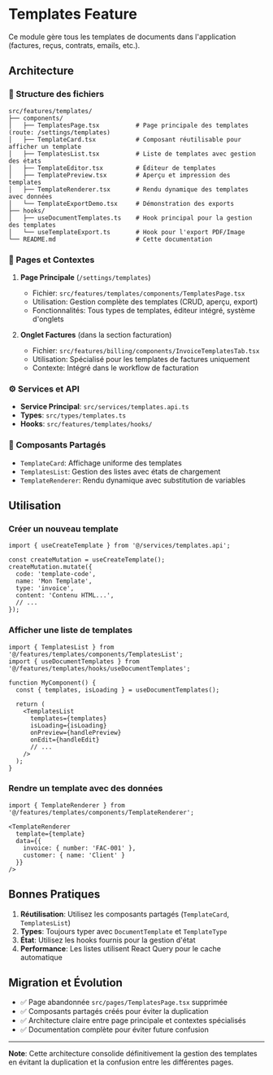 # Templates Feature

Ce module gère tous les templates de documents dans l'application (factures, reçus, contrats, emails, etc.).

## Architecture

### 📁 Structure des fichiers

```
src/features/templates/
├── components/
│   ├── TemplatesPage.tsx          # Page principale des templates (route: /settings/templates)
│   ├── TemplateCard.tsx           # Composant réutilisable pour afficher un template
│   ├── TemplatesList.tsx          # Liste de templates avec gestion des états
│   ├── TemplateEditor.tsx         # Éditeur de templates
│   ├── TemplatePreview.tsx        # Aperçu et impression des templates
│   ├── TemplateRenderer.tsx       # Rendu dynamique des templates avec données
│   └── TemplateExportDemo.tsx     # Démonstration des exports
├── hooks/
│   ├── useDocumentTemplates.ts    # Hook principal pour la gestion des templates
│   └── useTemplateExport.ts       # Hook pour l'export PDF/Image
└── README.md                      # Cette documentation
```

### 🔄 Pages et Contextes

1. **Page Principale** (`/settings/templates`)
   - Fichier: `src/features/templates/components/TemplatesPage.tsx`
   - Utilisation: Gestion complète des templates (CRUD, aperçu, export)
   - Fonctionnalités: Tous types de templates, éditeur intégré, système d'onglets

2. **Onglet Factures** (dans la section facturation)
   - Fichier: `src/features/billing/components/InvoiceTemplatesTab.tsx`
   - Utilisation: Spécialisé pour les templates de factures uniquement
   - Contexte: Intégré dans le workflow de facturation

### ⚙️ Services et API

- **Service Principal**: `src/services/templates.api.ts`
- **Types**: `src/types/templates.ts`
- **Hooks**: `src/features/templates/hooks/`

### 🧩 Composants Partagés

- `TemplateCard`: Affichage uniforme des templates
- `TemplatesList`: Gestion des listes avec états de chargement
- `TemplateRenderer`: Rendu dynamique avec substitution de variables

## Utilisation

### Créer un nouveau template
```tsx
import { useCreateTemplate } from '@/services/templates.api';

const createMutation = useCreateTemplate();
createMutation.mutate({
  code: 'template-code',
  name: 'Mon Template',
  type: 'invoice',
  content: 'Contenu HTML...',
  // ...
});
```

### Afficher une liste de templates
```tsx
import { TemplatesList } from '@/features/templates/components/TemplatesList';
import { useDocumentTemplates } from '@/features/templates/hooks/useDocumentTemplates';

function MyComponent() {
  const { templates, isLoading } = useDocumentTemplates();
  
  return (
    <TemplatesList
      templates={templates}
      isLoading={isLoading}
      onPreview={handlePreview}
      onEdit={handleEdit}
      // ...
    />
  );
}
```

### Rendre un template avec des données
```tsx
import { TemplateRenderer } from '@/features/templates/components/TemplateRenderer';

<TemplateRenderer 
  template={template}
  data={{
    invoice: { number: 'FAC-001' },
    customer: { name: 'Client' }
  }}
/>
```

## Bonnes Pratiques

1. **Réutilisation**: Utilisez les composants partagés (`TemplateCard`, `TemplatesList`)
2. **Types**: Toujours typer avec `DocumentTemplate` et `TemplateType`
3. **État**: Utilisez les hooks fournis pour la gestion d'état
4. **Performance**: Les listes utilisent React Query pour le cache automatique

## Migration et Évolution

- ✅ Page abandonnée `src/pages/TemplatesPage.tsx` supprimée
- ✅ Composants partagés créés pour éviter la duplication
- ✅ Architecture claire entre page principale et contextes spécialisés
- ✅ Documentation complète pour éviter future confusion

---

**Note**: Cette architecture consolide définitivement la gestion des templates en évitant la duplication et la confusion entre les différentes pages.